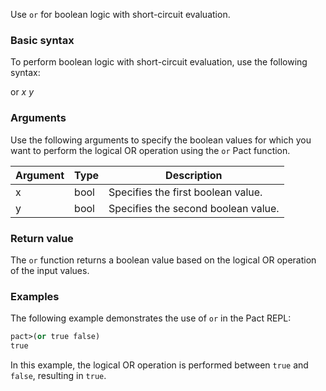 Use `or` for boolean logic with short-circuit evaluation.

### Basic syntax

To perform boolean logic with short-circuit evaluation, use the following syntax:

or *x y*

### Arguments

Use the following arguments to specify the boolean values for which you want to perform the logical OR operation using the `or` Pact function.

| Argument | Type | Description |
| --- | --- | --- |
| x | bool | Specifies the first boolean value. |
| y | bool | Specifies the second boolean value. |

### Return value

The `or` function returns a boolean value based on the logical OR operation of the input values.

### Examples

The following example demonstrates the use of `or` in the Pact REPL:

```lisp
pact>(or true false)
true
```

In this example, the logical OR operation is performed between `true` and `false`, resulting in `true`.
